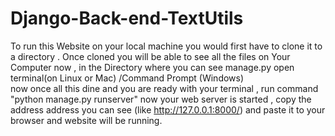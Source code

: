# Django-Back-end-TextUtils
To run this Website on your local machine you would first have to clone it to a directory . 
Once cloned you will be able to see all the files on Your Computer now , 
in the  Directory where you can see manage.py open terminal(on Linux or Mac) /Command Prompt (Windows)  
now once all this dine and you are ready with your terminal , run command "python manage.py runserver"
now your web server is started , copy the address address you can see (like http://127.0.0.1:8000/) and paste it to your browser and website will be running.
